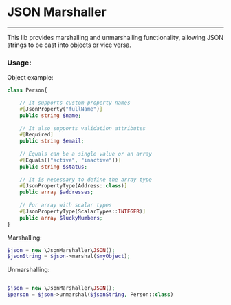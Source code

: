 # JSON Marshaller

---

This lib provides marshalling and unmarshalling functionality, allowing 
JSON strings to be cast into objects or vice versa.

### Usage:

Object example:
```php
class Person{

    // It supports custom property names
    #[JsonProperty("fullName")]
    public string $name;
    
    // It also supports validation attributes
    #[Required]
    public string $email;
    
    // Equals can be a single value or an array
    #[Equals(["active", "inactive"])]
    public string $status;
    
    // It is necessary to define the array type
    #[JsonPropertyType(Address::class)]
    public array $addresses;
    
    // For array with scalar types
    #[JsonPropertyType(ScalarTypes::INTEGER)]
    public array $luckyNumbers;
}
```

Marshalling:
```php
$json = new \JsonMarshaller\JSON();
$jsonString = $json->marshal($myObject);
```

Unmarshalling:
```php

$json = new \JsonMarshaller\JSON();
$person = $json->unmarshal($jsonString, Person::class)
```

